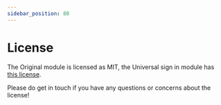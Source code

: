 ```yaml
---
sidebar_position: 80
---
```


# License

The Original module is licensed as MIT, the Universal sign in module has [this license](https://universal-sign-in.com/license).

Please do get in touch if you have any questions or concerns about the license!
